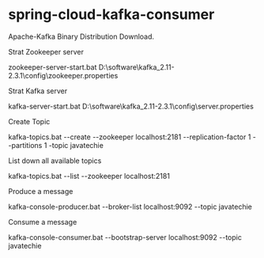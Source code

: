 # spring-cloud-kafka-consumer

Apache-Kafka Binary Distribution Download.

Strat Zookeeper server

zookeeper-server-start.bat D:\software\kafka_2.11-2.3.1\config\zookeeper.properties

Strat Kafka server

kafka-server-start.bat D:\software\kafka_2.11-2.3.1\config\server.properties

Create Topic

kafka-topics.bat --create --zookeeper localhost:2181 --replication-factor 1 --partitions 1 -topic javatechie

List down all available topics

kafka-topics.bat --list --zookeeper localhost:2181

Produce a message

kafka-console-producer.bat --broker-list localhost:9092 --topic javatechie

Consume a message

kafka-console-consumer.bat --bootstrap-server localhost:9092 --topic javatechie
